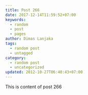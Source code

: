 ```yaml
---
title: Post 266
date: 2017-12-14T11:59:52+07:00
keywords:
  - random
  - post
  - pages
author: Dimas Lanjaka
tags:
  - random post
  - untagged
category:
  - random post
  - uncategorized
updated: 2012-10-27T06:40:43+07:00
---
```

This is content of post 266